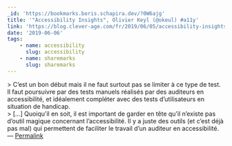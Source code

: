 ```yaml
---
_id: 'https://bookmarks.boris.schapira.dev/?0W6ajg'
title: '"Accessibility Insights", Olivier Keyl (@okeul) #a11y'
link: 'https://blog.clever-age.com/fr/2019/06/05/accessibility-insights/'
date: '2019-06-06'
tags:
    - name: accessibility
      slug: accessibility
    - name: sharemarks
      slug: sharemarks
---
```


&gt; C’est un bon début mais il ne faut surtout pas se limiter à ce type de
test. Il faut poursuivre par des tests manuels réalisés par des auditeurs en
accessibilité, et idéalement compléter avec des tests d’utilisateurs en
situation de handicap.<br /> &gt; […] Quoiqu’il en soit, il est important de
garder en tête qu’il n’existe pas d’outil magique concernant l’accessibilité. Il
y a juste des outils (et c’est déjà pas mal) qui permettent de faciliter le
travail d’un auditeur en accessibilité. <br>&#8212;
<a href="https://bookmarks.boris.schapira.dev/?0W6ajg" title="Permalink">Permalink</a>
